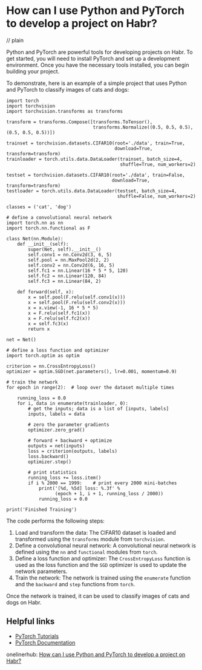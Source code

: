 # How can I use Python and PyTorch to develop a project on Habr?
// plain

Python and PyTorch are powerful tools for developing projects on Habr. To get started, you will need to install PyTorch and set up a development environment. Once you have the necessary tools installed, you can begin building your project.

To demonstrate, here is an example of a simple project that uses Python and PyTorch to classify images of cats and dogs:

```
import torch
import torchvision
import torchvision.transforms as transforms

transform = transforms.Compose([transforms.ToTensor(),
                                transforms.Normalize((0.5, 0.5, 0.5), (0.5, 0.5, 0.5))])

trainset = torchvision.datasets.CIFAR10(root='./data', train=True,
                                        download=True, transform=transform)
trainloader = torch.utils.data.DataLoader(trainset, batch_size=4,
                                          shuffle=True, num_workers=2)

testset = torchvision.datasets.CIFAR10(root='./data', train=False,
                                       download=True, transform=transform)
testloader = torch.utils.data.DataLoader(testset, batch_size=4,
                                         shuffle=False, num_workers=2)

classes = ('cat', 'dog')

# define a convolutional neural network
import torch.nn as nn
import torch.nn.functional as F

class Net(nn.Module):
    def __init__(self):
        super(Net, self).__init__()
        self.conv1 = nn.Conv2d(3, 6, 5)
        self.pool = nn.MaxPool2d(2, 2)
        self.conv2 = nn.Conv2d(6, 16, 5)
        self.fc1 = nn.Linear(16 * 5 * 5, 120)
        self.fc2 = nn.Linear(120, 84)
        self.fc3 = nn.Linear(84, 2)

    def forward(self, x):
        x = self.pool(F.relu(self.conv1(x)))
        x = self.pool(F.relu(self.conv2(x)))
        x = x.view(-1, 16 * 5 * 5)
        x = F.relu(self.fc1(x))
        x = F.relu(self.fc2(x))
        x = self.fc3(x)
        return x

net = Net()

# define a loss function and optimizer
import torch.optim as optim

criterion = nn.CrossEntropyLoss()
optimizer = optim.SGD(net.parameters(), lr=0.001, momentum=0.9)

# train the network
for epoch in range(2):  # loop over the dataset multiple times

    running_loss = 0.0
    for i, data in enumerate(trainloader, 0):
        # get the inputs; data is a list of [inputs, labels]
        inputs, labels = data

        # zero the parameter gradients
        optimizer.zero_grad()

        # forward + backward + optimize
        outputs = net(inputs)
        loss = criterion(outputs, labels)
        loss.backward()
        optimizer.step()

        # print statistics
        running_loss += loss.item()
        if i % 2000 == 1999:    # print every 2000 mini-batches
            print('[%d, %5d] loss: %.3f' %
                  (epoch + 1, i + 1, running_loss / 2000))
            running_loss = 0.0

print('Finished Training')
```

The code performs the following steps:

1. Load and transform the data: The CIFAR10 dataset is loaded and transformed using the `transforms` module from `torchvision`.
2. Define a convolutional neural network: A convolutional neural network is defined using the `nn` and `functional` modules from `torch`.
3. Define a loss function and optimizer: The `CrossEntropyLoss` function is used as the loss function and the `SGD` optimizer is used to update the network parameters.
4. Train the network: The network is trained using the `enumerate` function and the `backward` and `step` functions from `torch`.

Once the network is trained, it can be used to classify images of cats and dogs on Habr.

## Helpful links
- [PyTorch Tutorials](https://pytorch.org/tutorials/)
- [PyTorch Documentation](https://pytorch.org/docs/stable/)

onelinerhub: [How can I use Python and PyTorch to develop a project on Habr?](https://onelinerhub.com/python-pytorch/how-can-i-use-python-and-pytorch-to-develop-a-project-on-habr)